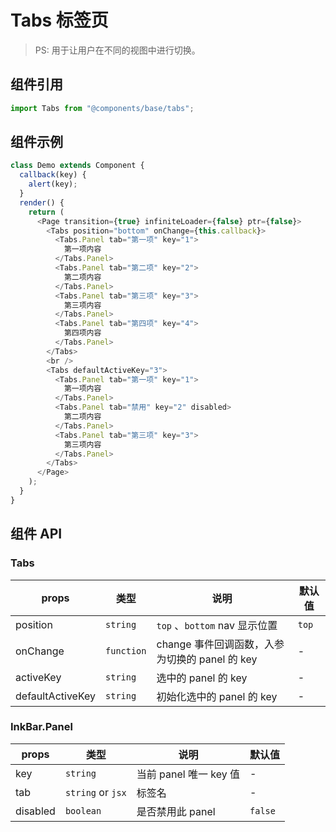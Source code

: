 # Tabs 标签页

> PS: 用于让用户在不同的视图中进行切换。

## 组件引用

```js
import Tabs from "@components/base/tabs";
```

## 组件示例

<!--DemoStart-->

```js
class Demo extends Component {
  callback(key) {
    alert(key);
  }
  render() {
    return (
      <Page transition={true} infiniteLoader={false} ptr={false}>
        <Tabs position="bottom" onChange={this.callback}>
          <Tabs.Panel tab="第一项" key="1">
            第一项内容
          </Tabs.Panel>
          <Tabs.Panel tab="第二项" key="2">
            第二项内容
          </Tabs.Panel>
          <Tabs.Panel tab="第三项" key="3">
            第三项内容
          </Tabs.Panel>
          <Tabs.Panel tab="第四项" key="4">
            第四项内容
          </Tabs.Panel>
        </Tabs>
        <br />
        <Tabs defaultActiveKey="3">
          <Tabs.Panel tab="第一项" key="1">
            第一项内容
          </Tabs.Panel>
          <Tabs.Panel tab="禁用" key="2" disabled>
            第二项内容
          </Tabs.Panel>
          <Tabs.Panel tab="第三项" key="3">
            第三项内容
          </Tabs.Panel>
        </Tabs>
      </Page>
    );
  }
}
```

<!--End-->

## 组件 API

### Tabs

| props            | 类型       | 说明                                           | 默认值 |
| ---------------- | ---------- | ---------------------------------------------- | ------ |
| position         | `string`   | `top` 、`bottom` nav 显示位置                  | `top`  |
| onChange         | `function` | change 事件回调函数，入参为切换的 panel 的 key | -      |
| activeKey        | `string`   | 选中的 panel 的 key                            | -      |
| defaultActiveKey | `string`   | 初始化选中的 panel 的 key                      | -      |

### InkBar.Panel

| props    | 类型              | 说明                   | 默认值  |
| -------- | ----------------- | ---------------------- | ------- |
| key      | `string`          | 当前 panel 唯一 key 值 | -       |
| tab      | `string` or `jsx` | 标签名                 | -       |
| disabled | `boolean`         | 是否禁用此 panel       | `false` |
